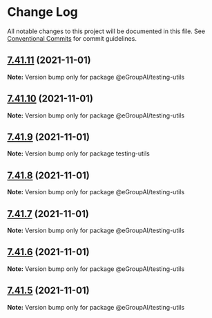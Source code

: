 # Change Log

All notable changes to this project will be documented in this file.
See [Conventional Commits](https://conventionalcommits.org) for commit guidelines.

## [7.41.11](https://github.com/eGroupAI/egroup-material/compare/v7.41.10...v7.41.11) (2021-11-01)

**Note:** Version bump only for package @eGroupAI/testing-utils

## [7.41.10](https://github.com/eGroupAI/egroup-material/compare/v7.41.9...v7.41.10) (2021-11-01)

**Note:** Version bump only for package @eGroupAI/testing-utils

## [7.41.9](https://github.com/eGroupAI/egroup-material/compare/v7.41.8...v7.41.9) (2021-11-01)

**Note:** Version bump only for package testing-utils

## [7.41.8](https://github.com/eGroupAI/egroup-material/compare/v7.41.7...v7.41.8) (2021-11-01)

**Note:** Version bump only for package @eGroupAI/testing-utils

## [7.41.7](https://github.com/eGroupAI/egroup-material/compare/v7.41.6...v7.41.7) (2021-11-01)

**Note:** Version bump only for package @eGroupAI/testing-utils

## [7.41.6](https://github.com/eGroupAI/egroup-material/compare/v7.41.5...v7.41.6) (2021-11-01)

**Note:** Version bump only for package @eGroupAI/testing-utils

## [7.41.5](https://github.com/eGroupAI/egroup-material/compare/v7.41.4...v7.41.5) (2021-11-01)

**Note:** Version bump only for package @eGroupAI/testing-utils
